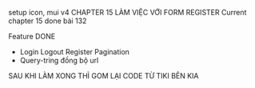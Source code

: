 setup icon, mui v4
CHAPTER 15 LÀM VIỆC VỚI FORM REGISTER
Current chapter 15 done bài 132

Feature DONE

-   Login Logout Register Pagination
-   Query-tring đồng bộ url

SAU KHI LÀM XONG THÌ GOM LẠI CODE TỪ TIKI BÊN KIA
